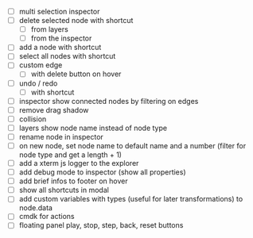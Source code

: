 - [ ] multi selection inspector
- [ ] delete selected node with shortcut
  - [ ] from layers
  - [ ] from the inspector
- [ ] add a node with shortcut
- [ ] select all nodes with shortcut
- [ ] custom edge
  - [ ] with delete button on hover
- [ ] undo / redo
  - [ ] with shortcut
- [ ] inspector show connected nodes by filtering on edges
- [ ] remove drag shadow
- [ ] collision
- [ ] layers show node name instead of node type
- [ ] rename node in inspector
- [ ] on new node, set node name to default name and a number (filter for node type and get a length + 1)
- [ ] add a xterm js logger to the explorer
- [ ] add debug mode to inspector (show all properties)
- [ ] add brief infos to footer on hover
- [ ] show all shortcuts in modal
- [ ] add custom variables with types (useful for later transformations) to node.data
- [ ] cmdk for actions
- [ ] floating panel play, stop, step, back, reset buttons
